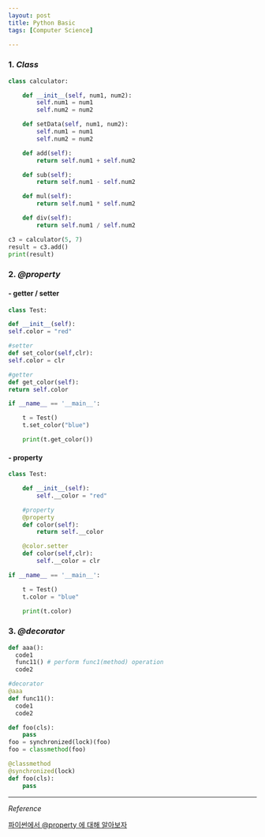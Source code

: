 ```yaml
---
layout: post
title: Python Basic
tags: [Computer Science]

---
```


### 1. *Class*

```python
class calculator:

    def __init__(self, num1, num2):
        self.num1 = num1
        self.num2 = num2

    def setData(self, num1, num2):
        self.num1 = num1
        self.num2 = num2

    def add(self):
        return self.num1 + self.num2

    def sub(self):
        return self.num1 - self.num2

    def mul(self):
        return self.num1 * self.num2

    def div(self):
        return self.num1 / self.num2
```

```python
c3 = calculator(5, 7)
result = c3.add()
print(result)
```

### 2. *@property*

#### - getter / setter

```python
class Test:

def __init__(self):
self.color = "red"

#setter
def set_color(self,clr):
self.color = clr

#getter
def get_color(self):
return self.color

if __name__ == '__main__':

    t = Test()
    t.set_color("blue")

    print(t.get_color())
```

#### - property

```python
class Test:

    def __init__(self):
        self.__color = "red"

    #property
    @property
    def color(self):
        return self.__color

    @color.setter
    def color(self,clr):
        self.__color = clr

if __name__ == '__main__':

    t = Test()
    t.color = "blue"

    print(t.color)
```


### 3. *@decorator*

```python
def aaa():
  code1
  func11() # perform func1(method) operation
  code2

#decorator
@aaa
def func11():
  code1
  code2
```

```python
def foo(cls):
    pass
foo = synchronized(lock)(foo)
foo = classmethod(foo)
```

```python
@classmethod
@synchronized(lock)
def foo(cls):
    pass
```


***

*Reference*

[파이썬에서 @property 에 대해 알아보자](http://hamait.tistory.com/827)
